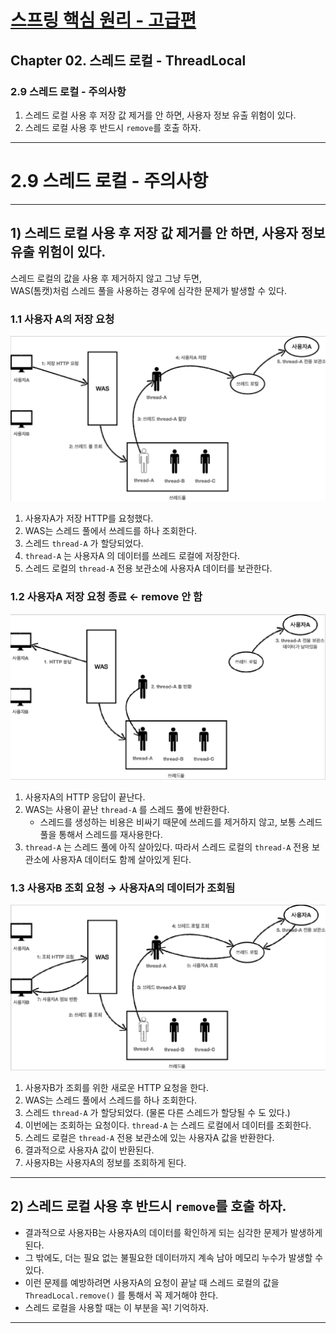 # <a href = "../README.md" target="_blank">스프링 핵심 원리 - 고급편</a>
## Chapter 02. 스레드 로컬 - ThreadLocal
### 2.9 스레드 로컬 - 주의사항
1) 스레드 로컬 사용 후 저장 값 제거를 안 하면, 사용자 정보 유출 위험이 있다.
2) 스레드 로컬 사용 후 반드시 `remove`를 호출 하자.

---

# 2.9 스레드 로컬 - 주의사항

---

## 1) 스레드 로컬 사용 후 저장 값 제거를 안 하면, 사용자 정보 유출 위험이 있다.
스레드 로컬의 값을 사용 후 제거하지 않고 그냥 두면,  
WAS(톰캣)처럼 스레드 풀을 사용하는 경우에 심각한 문제가 발생할 수 있다.

### 1.1 사용자 A의 저장 요청
![thread_local_when_no_remove1](img/thread_local_when_no_remove1.png)
1. 사용자A가 저장 HTTP를 요청했다.
2. WAS는 스레드 풀에서 쓰레드를 하나 조회한다.
3. 스레드 `thread-A` 가 할당되었다.
4. `thread-A` 는 사용자A 의 데이터를 쓰레드 로컬에 저장한다.
5. 스레드 로컬의 `thread-A` 전용 보관소에 사용자A 데이터를 보관한다.

### 1.2 사용자A 저장 요청 종료 ← remove 안 함
![thread_local_when_no_remove2](img/thread_local_when_no_remove2.png)
1. 사용자A의 HTTP 응답이 끝난다.
2. WAS는 사용이 끝난 `thread-A` 를 스레드 풀에 반환한다.
   - 스레드를 생성하는 비용은 비싸기 때문에 쓰레드를 제거하지 않고, 보통 스레드 풀을 통해서 스레드를 재사용한다.
3. `thread-A` 는 스레드 풀에 아직 살아있다. 따라서 스레드 로컬의 `thread-A` 전용 보관소에 사용자A
   데이터도 함께 살아있게 된다.

### 1.3 사용자B 조회 요청 → 사용자A의 데이터가 조회됨
![thread_local_when_no_remove3](img/thread_local_when_no_remove3.png)
1. 사용자B가 조회를 위한 새로운 HTTP 요청을 한다.
2. WAS는 스레드 풀에서 스레드를 하나 조회한다.
3. 스레드 `thread-A` 가 할당되었다. (물론 다른 스레드가 할당될 수 도 있다.)
4. 이번에는 조회하는 요청이다. `thread-A` 는 스레드 로컬에서 데이터를 조회한다.
5. 스레드 로컬은 `thread-A` 전용 보관소에 있는 사용자A 값을 반환한다.
6. 결과적으로 사용자A 값이 반환된다.
7. 사용자B는 사용자A의 정보를 조회하게 된다.

---

## 2) 스레드 로컬 사용 후 반드시 `remove`를 호출 하자.
- 결과적으로 사용자B는 사용자A의 데이터를 확인하게 되는 심각한 문제가 발생하게 된다.
- 그 밖에도, 더는 필요 없는 불필요한 데이터까지 계속 남아 메모리 누수가 발생할 수 있다.
- 이런 문제를 예방하려면 사용자A의 요청이 끝날 때 스레드 로컬의 값을 `ThreadLocal.remove()` 를
통해서 꼭 제거해야 한다.
- 스레드 로컬을 사용할 때는 이 부분을 꼭! 기억하자.

---
